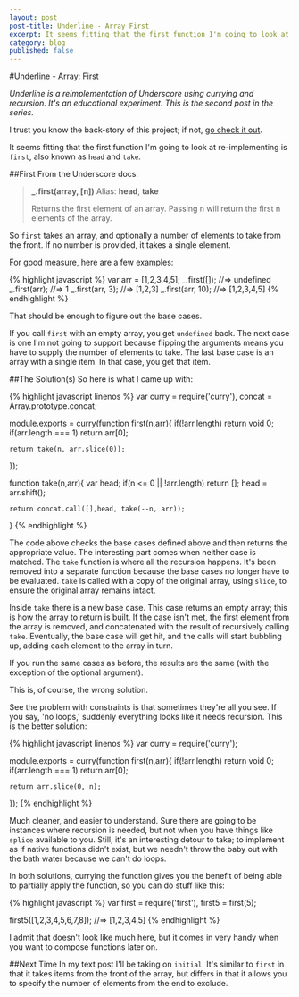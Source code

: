 ```yaml
---
layout: post
post-title: Underline - Array First
excerpt: It seems fitting that the first function I'm going to look at re-implementing is first, also known as head and take...
category: blog
published: false
--- 
```

#Underline - Array: First

_Underline is a reimplementation of Underscore using currying and recursion. It's an educational experiment. This is the second post in the series._

I trust you know the back-story of this project; if not, [go check it out](underline-introduction.html).

It seems fitting that the first function I'm going to look at re-implementing is <code>first</code>, also known as <code>head</code> and <code>take</code>.

##First
From the Underscore docs:

<blockquote>
	<p><b>_.first(array, [n])</b> Alias: <b>head</b>, <b>take</b></p>
	<p>Returns the first element of an array. Passing n will return the first n elements of the array.</p>
</blockquote>

So <code>first</code> takes an array, and optionally a number of elements to take from the front. If no number is provided, it takes a single element.

For good measure, here are a few examples:

{% highlight javascript %}
var arr = [1,2,3,4,5];
_.first([]); //=> undefined
_.first(arr); //=> 1
_.first(arr, 3); //=> [1,2,3]
_.first(arr, 10); //=> [1,2,3,4,5]
{% endhighlight %}

That should be enough to figure out the base cases.

If you call <code>first</code> with an empty array, you get <code>undefined</code> back. The next case is one I'm not going to support because flipping the arguments means you have to supply the number of elements to take. The last base case is an array with a single item. In that case, you get that item.

##The Solution(s)
So here is what I came up with:

{% highlight javascript linenos %}
var curry = require('curry'),
	concat = Array.prototype.concat;

module.exports = curry(function first(n,arr){
	if(!arr.length) return void 0;
	if(arr.length === 1) return arr[0];

	return take(n, arr.slice(0));
});

function take(n,arr){
	var head;
	if(n <= 0 || !arr.length) return [];
	head = arr.shift();
	
	return concat.call([],head, take(--n, arr));
}
{% endhighlight %}

The code above checks the base cases defined above and then returns the appropriate value. The interesting part comes when neither case is matched. The <code>take</code> function is where all the recursion happens. It's been removed into a separate function because the base cases no longer have to be evaluated. <code>take</code> is called with a copy of the original array, using <code>slice</code>, to ensure the original array remains intact.

Inside <code>take</code> there is a new base case. This case returns an empty array; this is how the array to return is built. If the case isn't met, the first element from the array is removed, and concatenated with the result of recursively calling <code>take</code>. Eventually, the base case will get hit, and the calls will start bubbling up, adding each element to the array in turn.

If you run the same cases as before, the results are the same (with the exception of the optional argument).

This is, of course, the wrong solution.

See the problem with constraints is that sometimes they're all you see. If you say, 'no loops,' suddenly everything looks like it needs recursion. This is the better solution:

{% highlight javascript linenos %}
var curry = require('curry');

module.exports = curry(function first(n,arr){
	if(!arr.length) return void 0;
	if(arr.length === 1) return arr[0];
	
	return arr.slice(0, n);
});
{% endhighlight %}

Much cleaner, and easier to understand. Sure there are going to be instances where recursion is needed, but not when you have things like <code>splice</code> available to you. Still, it's an interesting detour to take; to implement as if native functions didn't exist, but we needn't throw the baby out with the bath water because we can't do loops.

In both solutions, currying the function gives you the benefit of being able to partially apply the function, so you can do stuff like this:

{% highlight javascript %}
var first = require('first'),
	first5 = first(5);

first5([1,2,3,4,5,6,7,8]); //=> [1,2,3,4,5]
{% endhighlight %}

I admit that doesn't look like much here, but it comes in very handy when you want to compose functions later on.

##Next Time
In my text post I'll be taking on <code>initial</code>. It's similar to <code>first</code> in that it takes items from the front of the array, but differs in that it allows you to specify the number of elements from the end to exclude.